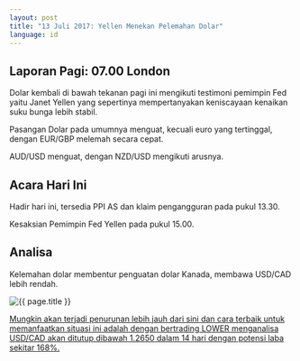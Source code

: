```yaml
---
layout: post
title: "13 Juli 2017: Yellen Menekan Pelemahan Dolar"
language: id
---
```

## Laporan Pagi: 07.00 London

Dolar kembali di bawah tekanan pagi ini mengikuti testimoni pemimpin Fed yaitu Janet Yellen yang sepertinya mempertanyakan keniscayaan kenaikan suku bunga lebih stabil.

Pasangan Dolar pada umumnya menguat, kecuali euro yang tertinggal, dengan EUR/GBP melemah secara cepat.

AUD/USD menguat, dengan NZD/USD mengikuti arusnya.

## Acara Hari Ini

Hadir hari ini, tersedia PPI AS dan klaim pengangguran pada pukul 13.30.

Kesaksian Pemimpin Fed Yellen pada pukul 15.00.

## Analisa

Kelemahan dolar membentur penguatan dolar Kanada, membawa USD/CAD lebih rendah.

<img src="{{ site.url }}/images/id-13-july-17.png" alt="{{ page.title }}" title="{{ page.title }}">

<a href="%LINK%%?currency=USD& market=major_pairs&duration_amount=14&duration_units=d&amount=10&amount_type=payout&expiry_type=duration&underlying=frxUSDCAD&formname=higherlower&barrier=1.265" target="_blank">Mungkin akan terjadi penurunan lebih jauh dari sini dan cara terbaik untuk memanfaatkan situasi ini adalah dengan bertrading LOWER menganalisa USD/CAD akan ditutup dibawah 1.2650 dalam 14 hari dengan potensi laba sekitar 168%.</a>